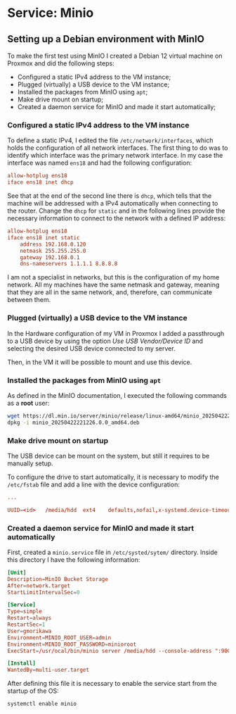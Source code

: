 # Service: Minio

## Setting up a Debian environment with MinIO

To make the first test using MinIO I created a Debian 12 virtual machine on Proxmox and did the following steps:

* Configured a static IPv4 address to the VM instance;
* Plugged (virtually) a USB device to the VM instance;
* Installed the packages from MinIO using `apt`;
* Make drive mount on startup;
* Created a daemon service for MinIO and made it start automatically;

### Configured a static IPv4 address to the VM instance

To define a static IPv4, I edited the file `/etc/network/interfaces`, which holds the configuration of all network interfaces. The first thing to do was to identify which interface was the primary network interface. In my case the interface was named `ens18` and had the following configuration:

```conf
allow-hotplug ens18
iface ens18 inet dhcp
```

See that at the end of the second line there is `dhcp`, which tells that the machine will be addressed with a IPv4 automatically when connecting to the router. Change the `dhcp` for `static` and in the following lines provide the necessary information to connect to the network with a defined IP address:

```conf
allow-hotplug ens18
iface ens18 inet static
    address 192.168.0.120
    netmask 255.255.255.0
    gateway 192.168.0.1
    dns-nameservers 1.1.1.1 8.8.8.8
```

I am not a specialist in networks, but this is the configuration of my home network. All my machines have the same netmask and gateway, meaning that they are all in the same network, and, therefore, can communicate between them.

### Plugged (virtually) a USB device to the VM instance

In the Hardware configuration of my VM in Proxmox I added a passthrough to a USB device by using the option _Use USB Vendor/Device ID_ and selecting the desired USB device connected to my server.

Then, in the VM it will be possible to mount and use this device.

### Installed the packages from MinIO using `apt`

As defined in the MinIO documentation, I executed the following commands as a __root__ user:

```sh
wget https://dl.min.io/server/minio/release/linux-amd64/minio_20250422221226.0.0_amd64.deb
dpkg -i minio_20250422221226.0.0_amd64.deb
```

### Make drive mount on startup

The USB device can be mount on the system, but still it requires to be manually setup.

To configure the drive to start automatically, it is necessary to modify the `/etc/fstab` file and add a line with the device configuration:

```conf
...

UUID=<id>   /media/hdd  ext4    defaults,nofail,x-systemd.device-timeout=30 0 0
```

### Created a daemon service for MinIO and made it start automatically

First, created a `minio.service` file in `/etc/systed/sytem/` directory. Inside this directory I have the following information:

```conf
[Unit]
Description=MinIO Bucket Storage
After=network.target
StartLimitIntervalSec=0

[Service]
Type=simple
Restart=always
RestartSec=1
User=gmorikawa
Environment=MINIO_ROOT_USER=admin
Environment=MINIO_ROOT_PASSWORD=minioroot
ExecStart=/usr/ocal/bin/minio server /media/hdd --console-address ":9001"

[Install]
WantedBy=multi-user.target
```

After defining this file it is necessary to enable the service start from the startup of the OS:

```sh
systemctl enable minio
```
